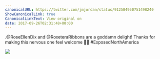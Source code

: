 ```yaml
---
canonicalURL: https://twitter.com/jmjordan/status/912504950751498240
ShowCanonicalLink: true
CanonicalLinkText: View original on
date: 2017-09-26T02:31:48+00:00
---
```

.@RoseEllenDix and @RoxeteraRibbons are a goddamn delight! Thanks for making this nervous one feel welcome 🌈😍 #ExposedNorthAmerica

![](/images/912504950751498240-DKneag-U8AErUz4.jpg)